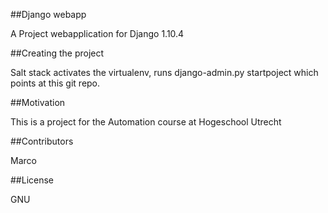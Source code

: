##Django webapp

A Project webapplication for Django 1.10.4


##Creating the project

Salt stack activates the virtualenv, runs django-admin.py startpoject which points at this git repo.

##Motivation

This is a project for the Automation course at Hogeschool Utrecht

##Contributors

Marco

##License

GNU
